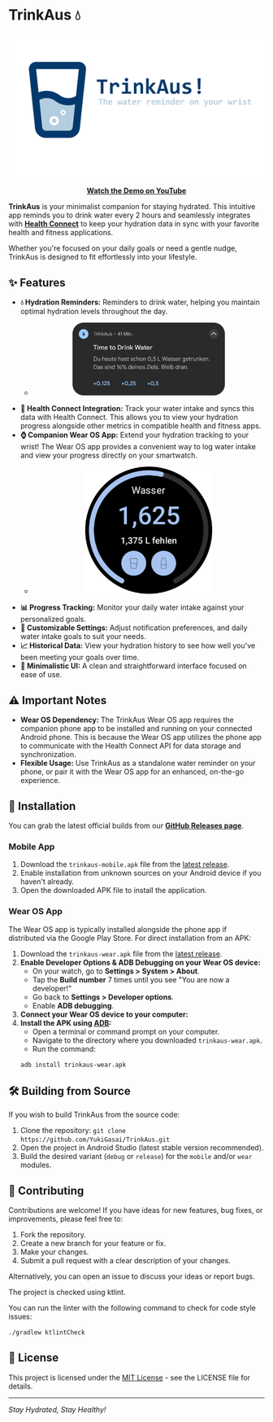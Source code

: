 # TrinkAus 💧

<p align="center">
  <img src="./docs/TitleImage.png" alt="TrinkAus App Title Image" width="600"/>
</p>

<p align="center">
  <a href="https://www.youtube.com/watch?v=fSCufa3N3ak"><strong>Watch the Demo on YouTube</strong></a>
</p>


**TrinkAus** is your minimalist companion for staying hydrated. This intuitive app reminds you to drink water every 2 hours and seamlessly integrates with **[Health Connect](https://developer.android.com/health-and-fitness/guides/health-connect)** to keep your hydration data in sync with your favorite health and fitness applications.

Whether you're focused on your daily goals or need a gentle nudge, TrinkAus is designed to fit effortlessly into your lifestyle.

## ✨ Features

*   **💧 Hydration Reminders:** Reminders to drink water, helping you maintain optimal hydration levels throughout the day.
    *   <p align="center"><img src="./docs/notification.png" alt="TrinkAus Notification Reminder" width="300"/></p>
*   **🔄 Health Connect Integration:** Track your water intake and syncs this data with Health Connect. This allows you to view your hydration progress alongside other metrics in compatible health and fitness apps.
*   **⌚ Companion Wear OS App:** Extend your hydration tracking to your wrist! The Wear OS app provides a convenient way to log water intake and view your progress directly on your smartwatch.
    *   <p align="center"><img src="./docs/wearOS.png" alt="TrinkAus Wear OS App Interface" width="250"/></p>
*   **📊 Progress Tracking:** Monitor your daily water intake against your personalized goals.
*   **🔧 Customizable Settings:** Adjust notification preferences, and daily water intake goals to suit your needs.
*  **📈 Historical Data:** View your hydration history to see how well you've been meeting your goals over time.
*  **🧘 Minimalistic UI:** A clean and straightforward interface focused on ease of use.

## ⚠️ Important Notes

*   **Wear OS Dependency:** The TrinkAus Wear OS app requires the companion phone app to be installed and running on your connected Android phone. This is because the Wear OS app utilizes the phone app to communicate with the Health Connect API for data storage and synchronization.
*   **Flexible Usage:** Use TrinkAus as a standalone water reminder on your phone, or pair it with the Wear OS app for an enhanced, on-the-go experience.

## 🚀 Installation

You can grab the latest official builds from our **[GitHub Releases page](https://github.com/YukiGasai/TrinkAus/releases/latest)**.

### Mobile App

1.  Download the `trinkaus-mobile.apk` file from the [latest release](https://github.com/YukiGasai/TrinkAus/releases/latest).
2.  Enable installation from unknown sources on your Android device if you haven't already.
3.  Open the downloaded APK file to install the application.

### Wear OS App

The Wear OS app is typically installed alongside the phone app if distributed via the Google Play Store. For direct installation from an APK:

1.  Download the `trinkaus-wear.apk` file from the [latest release](https://github.com/YukiGasai/TrinkAus/releases/latest).
2.  **Enable Developer Options & ADB Debugging on your Wear OS device:**
    *   On your watch, go to **Settings > System > About**.
    *   Tap the **Build number** 7 times until you see "You are now a developer!"
    *   Go back to **Settings > Developer options**.
    *   Enable **ADB debugging**.
3.  **Connect your Wear OS device to your computer:**
4.  **Install the APK using [ADB](https://www.google.com/url?sa=E&q=https%3A%2F%2Fdeveloper.android.com%2Ftools%2Fadb):**
    *   Open a terminal or command prompt on your computer.
    *   Navigate to the directory where you downloaded `trinkaus-wear.apk`.
    *   Run the command:
      ```bash
      adb install trinkaus-wear.apk
      ```

## 🛠️ Building from Source

If you wish to build TrinkAus from the source code:

1.  Clone the repository: `git clone https://github.com/YukiGasai/TrinkAus.git`
2.  Open the project in Android Studio (latest stable version recommended).
3.  Build the desired variant (`debug` or `release`) for the `mobile` and/or `wear` modules.

## 🤝 Contributing

Contributions are welcome! If you have ideas for new features, bug fixes, or improvements, please feel free to:

1.  Fork the repository.
2.  Create a new branch for your feature or fix.
3.  Make your changes.
4.  Submit a pull request with a clear description of your changes.

Alternatively, you can open an issue to discuss your ideas or report bugs.

The project is checked using ktlint.

You can run the linter with the following command to check for code style issues:

```bash
./gradlew ktlintCheck
```

## 📄 License

This project is licensed under the [MIT License](./LICENSE) - see the LICENSE file for details.

---

*Stay Hydrated, Stay Healthy!*
